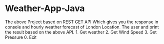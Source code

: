 # Weather-App-Java
The above Project based on REST GET API Which gives you the response in console and hourly weather forecast of London Location. The user and print the result based on the above API. 1. Get weather 2. Get Wind Speed 3. Get Pressure 0. Exit
